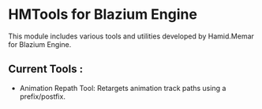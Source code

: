 # HMTools for Blazium Engine
This module includes various tools and utilities developed by Hamid.Memar for Blazium Engine.

## Current Tools :
- Animation Repath Tool: Retargets animation track paths using a prefix/postfix.